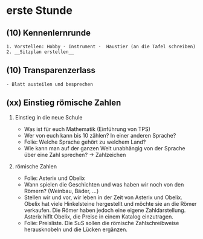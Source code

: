erste Stunde
============

(10) Kennenlernrunde
--------------------

	1. Vorstellen: Hobby - Instrument -  Haustier (an die Tafel schreiben)
	2. __Sitzplan erstellen__

## (10) Transparenzerlass
	- Blatt austeilen und besprechen

## (xx) Einstieg römische Zahlen
1. Einstieg in die neue Schule
	- Was ist für euch Mathematik (Einführung von TPS)
	- Wer von euch kann bis 10 zählen? In einer anderen Sprache?
	- Folie: Welche Sprache gehört zu welchem Land?
	- Wie kann man auf der ganzen Welt unabhängig von der Sprache über eine Zahl sprechen? -> Zahlzeichen

2. römische Zahlen
	- Folie: Asterix und Obelix
	- Wann spielen die Geschichten und was haben wir noch von den Römern? (Weinbau, Bäder, ...)
	- Stellen wir und vor, wir leben in der Zeit von Asterix und Obelix. Obelix hat viele Hinkelsteine hergestellt und
	  möchte sie an die Römer verkaufen. Die Römer haben jedoch eine eigene Zahldarstellung. Asterix hiflt Obelix, die
	  Preise in einem Katalog einzutragen.
	- Folie: Preisliste. Die SuS sollen die römische Zahlschreibweise herausknobeln und die Lücken ergänzen.
